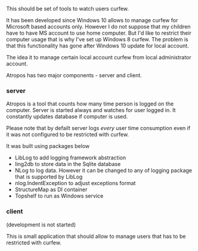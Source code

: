 This should be set of tools to watch users curfew. 

It has been developed since Windows 10 allows to manage curfew for Microsoft based accounts only. However I do not suppose that my children have to have MS account to use home computer. But I'd like to restrict their computer usage that is why I've set up Windows 8 curfew. The problem is that this functionality has gone after Windows 10 update for local account.

The idea it to manage certain local account curfew from local administrator account. 

Atropos has two major components - server and client.

### server

Atropos is a tool that counts how many time person is logged on the computer. Server is started always and watches for user logged in. It constantly updates database if computer is used.

Please note that by defailt server logs *every* user time consumption even if it was not configured to be restricted with curfew.

It was built using packages below
* LibLog to add logging framework abstraction
* ling2db to store data in the Sqlite database
* NLog to log data. However it can be changed to any of logging package that is supported by LibLog 
* nlog.IndentException to adjust exceptions format
* StructureMap as DI container
* Topshelf to run as Windows service

### client
(development is not started)

This is small application that should allow to manage users that has to be restricted with curfew. 


